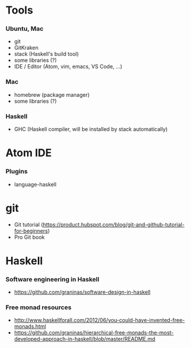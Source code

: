 
# Tools

### Ubuntu, Mac

- git
- GitKraken
- stack (Haskell's build tool)
- some libraries (?)
- IDE / Editor (Atom, vim, emacs, VS Code, ...)

### Mac

- homebrew (package manager)
- some libraries (?)


### Haskell

- GHC (Haskell compiler, will be installed by stack automatically)


# Atom IDE

### Plugins

- language-haskell


# git

- Git tutorial (https://product.hubspot.com/blog/git-and-github-tutorial-for-beginners)
- Pro Git book


# Haskell

### Software engineering in Haskell

- https://github.com/graninas/software-design-in-haskell

### Free monad resources

- http://www.haskellforall.com/2012/06/you-could-have-invented-free-monads.html
- https://github.com/graninas/hierarchical-free-monads-the-most-developed-approach-in-haskell/blob/master/README.md
